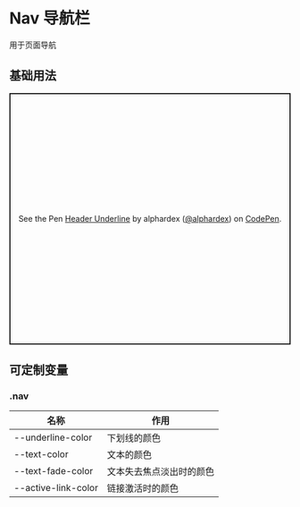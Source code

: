 # Nav 导航栏

用于页面导航

## 基础用法

<p class="codepen" data-height="450" data-theme-id="dark" data-default-tab="html,result" data-user="alphardex" data-slug-hash="JjoqbNP" style="height: 450px; box-sizing: border-box; display: flex; align-items: center; justify-content: center; border: 2px solid; margin: 1em 0; padding: 1em;" data-pen-title="Header Underline">
  <span>See the Pen <a href="https://codepen.io/alphardex/pen/JjoqbNP">
  Header Underline</a> by alphardex (<a href="https://codepen.io/alphardex">@alphardex</a>)
  on <a href="https://codepen.io">CodePen</a>.</span>
</p>
<script async src="https://static.codepen.io/assets/embed/ei.js"></script>

## 可定制变量

### .nav

| 名称                | 作用                     |
| ------------------- | ------------------------ |
| --underline-color   | 下划线的颜色             |
| --text-color        | 文本的颜色               |
| --text-fade-color   | 文本失去焦点淡出时的颜色 |
| --active-link-color | 链接激活时的颜色         |
